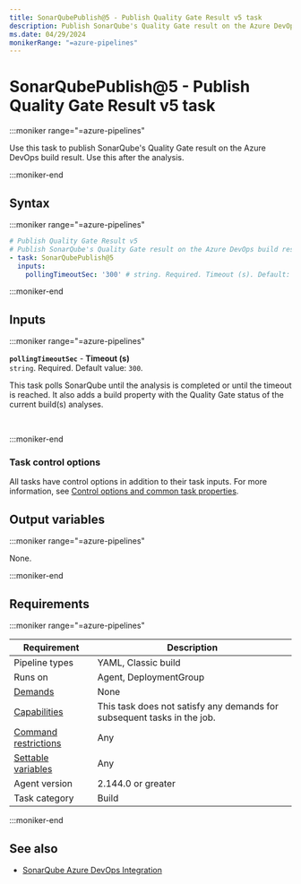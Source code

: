 ```yaml
---
title: SonarQubePublish@5 - Publish Quality Gate Result v5 task
description: Publish SonarQube's Quality Gate result on the Azure DevOps build result, to be used after the actual analysis.
ms.date: 04/29/2024
monikerRange: "=azure-pipelines"
---
```


# SonarQubePublish@5 - Publish Quality Gate Result v5 task

<!-- :::description::: -->
:::moniker range="=azure-pipelines"

<!-- :::editable-content name="description"::: -->
Use this task to publish SonarQube's Quality Gate result on the Azure DevOps build result. Use this after the analysis.
<!-- :::editable-content-end::: -->

:::moniker-end
<!-- :::description-end::: -->

<!-- :::syntax::: -->
## Syntax

:::moniker range="=azure-pipelines"

```yaml
# Publish Quality Gate Result v5
# Publish SonarQube's Quality Gate result on the Azure DevOps build result, to be used after the actual analysis.
- task: SonarQubePublish@5
  inputs:
    pollingTimeoutSec: '300' # string. Required. Timeout (s). Default: 300.
```

:::moniker-end
<!-- :::syntax-end::: -->

<!-- :::inputs::: -->
## Inputs

<!-- :::item name="pollingTimeoutSec"::: -->
:::moniker range="=azure-pipelines"

**`pollingTimeoutSec`** - **Timeout (s)**<br>
`string`. Required. Default value: `300`.<br>
<!-- :::editable-content name="helpMarkDown"::: -->
This task polls SonarQube until the analysis is completed or until the timeout is reached. It also adds a build property with the Quality Gate status of the current build(s) analyses.
<!-- :::editable-content-end::: -->
<br>

:::moniker-end
<!-- :::item-end::: -->

### Task control options

All tasks have control options in addition to their task inputs. For more information, see [Control options and common task properties](/azure/devops/pipelines/yaml-schema/steps-task#common-task-properties).
<!-- :::inputs-end::: -->

<!-- :::outputVariables::: -->
## Output variables

:::moniker range="=azure-pipelines"

None.

:::moniker-end
<!-- :::outputVariables-end::: -->

<!-- :::remarks::: -->
<!-- :::editable-content name="remarks"::: -->
<!-- :::editable-content-end::: -->
<!-- :::remarks-end::: -->

<!-- :::examples::: -->
<!-- :::editable-content name="examples"::: -->
<!-- :::editable-content-end::: -->
<!-- :::examples-end::: -->

<!-- :::properties::: -->
## Requirements

:::moniker range="=azure-pipelines"

| Requirement | Description |
|-------------|-------------|
| Pipeline types | YAML, Classic build |
| Runs on | Agent, DeploymentGroup |
| [Demands](/azure/devops/pipelines/process/demands) | None |
| [Capabilities](/azure/devops/pipelines/agents/agents#capabilities) | This task does not satisfy any demands for subsequent tasks in the job. |
| [Command restrictions](/azure/devops/pipelines/security/templates#agent-logging-command-restrictions) | Any |
| [Settable variables](/azure/devops/pipelines/security/templates#agent-logging-command-restrictions) | Any |
| Agent version |  2.144.0 or greater |
| Task category | Build |

:::moniker-end
<!-- :::properties-end::: -->

<!-- :::see-also::: -->
<!-- :::editable-content name="seeAlso"::: -->
## See also

* [SonarQube Azure DevOps Integration](https://docs.sonarqube.org/latest/analysis/azuredevops-integration/)
<!-- :::editable-content-end::: -->
<!-- :::see-also-end::: -->